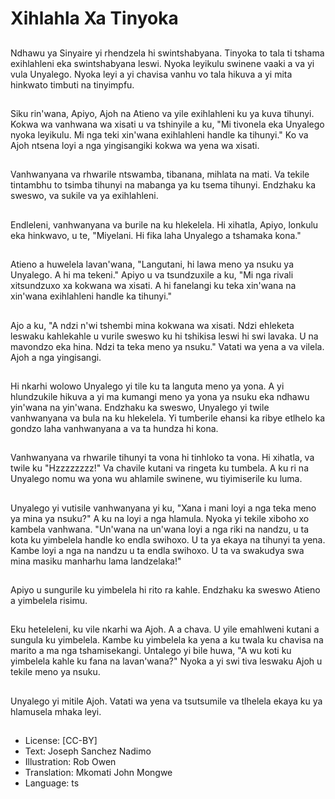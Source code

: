 # Xihlahla Xa Tinyoka

##
Ndhawu ya Sinyaire yi rhendzela hi swintshabyana. Tinyoka to tala ti tshama exihlahleni eka swintshabyana leswi. Nyoka leyikulu swinene vaaki a va yi vula Unyalego. Nyoka leyi a yi chavisa vanhu vo tala hikuva a yi mita hinkwato timbuti na tinyimpfu.

##
Siku rin'wana, Apiyo, Ajoh na Atieno va yile exihlahleni ku ya kuva tihunyi. Kokwa wa vanhwana wa xisati u va tshinyile a ku, "Mi tivonela eka Unyalego nyoka leyikulu. Mi nga teki xin'wana exihlahleni handle ka tihunyi." Ko va Ajoh ntsena loyi a nga yingisangiki kokwa wa yena wa xisati.

##
Vanhwanyana va rhwarile ntswamba, tibanana, mihlata na mati. Va tekile tintambhu to tsimba tihunyi na mabanga ya ku tsema tihunyi. Endzhaku ka sweswo, va sukile va ya exihlahleni.

##
Endleleni, vanhwanyana va burile na ku hlekelela. Hi xihatla, Apiyo, lonkulu eka hinkwavo, u te, "Miyelani. Hi fika laha Unyalego a tshamaka kona."

##
Atieno a huwelela lavan'wana, "Langutani, hi lawa meno ya nsuku ya Unyalego. A hi ma tekeni." Apiyo u va tsundzuxile a ku, "Mi nga rivali xitsundzuxo xa kokwana wa xisati. A hi fanelangi ku teka xin'wana na xin'wana exihlahleni handle ka tihunyi."

##
Ajo a ku, "A ndzi n'wi tshembi mina kokwana wa xisati. Ndzi ehleketa leswaku kahlekahle u vurile sweswo ku hi tshikisa leswi hi swi lavaka. U na mavondzo eka hina. Ndzi ta teka meno ya nsuku." Vatati wa yena a va vilela. Ajoh a nga yingisangi.

##
Hi nkarhi wolowo Unyalego yi tile ku ta languta meno ya yona. A yi hlundzukile hikuva a yi ma kumangi meno ya yona ya nsuku eka ndhawu yin'wana na yin'wana. Endzhaku ka sweswo, Unyalego yi twile vanhwanyana va bula na ku hlekelela. Yi tumberile ehansi ka ribye etlhelo ka gondzo laha vanhwanyana a va ta hundza hi kona.

##
Vanhwanyana va rhwarile tihunyi ta vona hi tinhloko ta vona. Hi xihatla, va twile ku "Hzzzzzzzz!" Va chavile kutani va ringeta ku tumbela. A ku ri na Unyalego nomu wa yona wu ahlamile swinene, wu tiyimiserile ku luma.

##
Unyalego yi vutisile vanhwanyana yi ku, "Xana i mani loyi a nga teka meno ya mina ya nsuku?" A ku na loyi a nga hlamula. Nyoka yi tekile xiboho xo kambela vanhwana. "Un'wana na un'wana loyi a nga riki na nandzu, u ta kota ku yimbelela handle ko endla swihoxo. U ta ya ekaya na tihunyi ta yena. Kambe loyi a nga na nandzu u ta endla swihoxo. U ta va swakudya swa mina masiku manharhu lama landzelaka!"

##
Apiyo u sungurile ku yimbelela hi rito ra kahle. Endzhaku ka sweswo Atieno a yimbelela risimu.

##
Eku heteleleni, ku vile nkarhi wa Ajoh. A a chava. U yile emahlweni kutani a sungula ku yimbelela. Kambe ku yimbelela ka yena a ku twala ku chavisa na marito a ma nga tshamisekangi. Untalego yi bile huwa, "A wu koti ku yimbelela kahle ku fana na lavan'wana?" Nyoka a yi swi tiva leswaku Ajoh u tekile meno ya nsuku.

##
Unyalego yi mitile Ajoh. Vatati wa yena va tsutsumile va tlhelela ekaya ku ya hlamusela mhaka leyi.

##
* License: [CC-BY]
* Text: Joseph Sanchez Nadimo
* Illustration: Rob Owen
* Translation: Mkomati John Mongwe
* Language: ts
